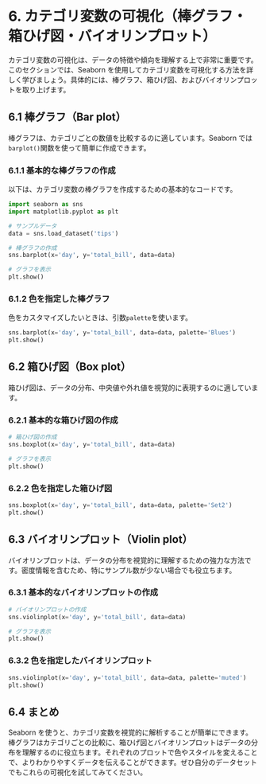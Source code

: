 # 6. カテゴリ変数の可視化（棒グラフ・箱ひげ図・バイオリンプロット）

カテゴリ変数の可視化は、データの特徴や傾向を理解する上で非常に重要です。このセクションでは、Seaborn を使用してカテゴリ変数を可視化する方法を詳しく学びましょう。具体的には、棒グラフ、箱ひげ図、およびバイオリンプロットを取り上げます。

## 6.1 棒グラフ（Bar plot）

棒グラフは、カテゴリごとの数値を比較するのに適しています。Seaborn では`barplot()`関数を使って簡単に作成できます。

### 6.1.1 基本的な棒グラフの作成

以下は、カテゴリ変数の棒グラフを作成するための基本的なコードです。

```python
import seaborn as sns
import matplotlib.pyplot as plt

# サンプルデータ
data = sns.load_dataset('tips')

# 棒グラフの作成
sns.barplot(x='day', y='total_bill', data=data)

# グラフを表示
plt.show()
```

### 6.1.2 色を指定した棒グラフ

色をカスタマイズしたいときは、引数`palette`を使います。

```python
sns.barplot(x='day', y='total_bill', data=data, palette='Blues')
plt.show()
```

## 6.2 箱ひげ図（Box plot）

箱ひげ図は、データの分布、中央値や外れ値を視覚的に表現するのに適しています。

### 6.2.1 基本的な箱ひげ図の作成

```python
# 箱ひげ図の作成
sns.boxplot(x='day', y='total_bill', data=data)

# グラフを表示
plt.show()
```

### 6.2.2 色を指定した箱ひげ図

```python
sns.boxplot(x='day', y='total_bill', data=data, palette='Set2')
plt.show()
```

## 6.3 バイオリンプロット（Violin plot）

バイオリンプロットは、データの分布を視覚的に理解するための強力な方法です。密度情報を含むため、特にサンプル数が少ない場合でも役立ちます。

### 6.3.1 基本的なバイオリンプロットの作成

```python
# バイオリンプロットの作成
sns.violinplot(x='day', y='total_bill', data=data)

# グラフを表示
plt.show()
```

### 6.3.2 色を指定したバイオリンプロット

```python
sns.violinplot(x='day', y='total_bill', data=data, palette='muted')
plt.show()
```

## 6.4 まとめ

Seaborn を使うと、カテゴリ変数を視覚的に解析することが簡単にできます。棒グラフはカテゴリごとの比較に、箱ひげ図とバイオリンプロットはデータの分布を理解するのに役立ちます。それぞれのプロットで色やスタイルを変えることで、よりわかりやすくデータを伝えることができます。ぜひ自分のデータセットでもこれらの可視化を試してみてください。
